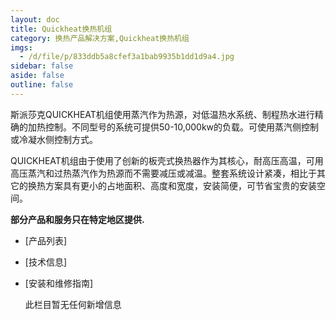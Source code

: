 ```yaml
---
layout: doc
title: Quickheat换热机组
category: 换热产品解决方案,Quickheat换热机组
imgs:
  - /d/file/p/833ddb5a8cfef3a1bab9935b1dd1d9a4.jpg
sidebar: false
aside: false
outline: false
---
```


斯派莎克QUICKHEAT机组使用蒸汽作为热源，对低温热水系统、制程热水进行精确的加热控制。不同型号的系统可提供50-10,000kw的负载。可使用蒸汽侧控制或冷凝水侧控制方式。

QUICKHEAT机组由于使用了创新的板壳式换热器作为其核心，耐高压高温，可用高压蒸汽和过热蒸汽作为热源而不需要减压或减温。整套系统设计紧凑，相比于其它的换热方案具有更小的占地面积、高度和宽度，安装简便，可节省宝贵的安装空间。

**部分产品和服务只在特定地区提供.**

- [产品列表]
- [技术信息]
- [安装和维修指南]

  此栏目暂无任何新增信息
